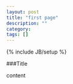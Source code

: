 ```yaml
---
layout: post
title: "first page"
description: ""
category: 
tags: []
---
```

{% include JB/setup %}

###Title

content

